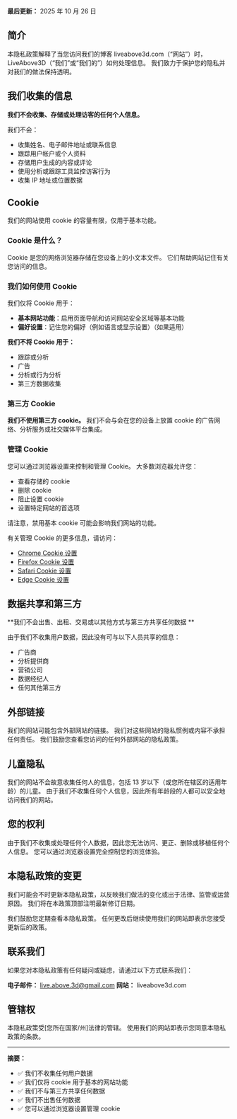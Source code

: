 **最后更新：** 2025 年 10 月 26 日

## 简介

本隐私政策解释了当您访问我们的博客 liveabove3d.com（“网站”）时，LiveAbove3D（“我们”或“我们的”）如何处理信息。 我们致力于保护您的隐私并对我们的做法保持透明。

## 我们收集的信息

**我们不会收集、存储或处理访客的任何个人信息。**

我们不会：
- 收集姓名、电子邮件地址或联系信息
- 跟踪用户帐户或个人资料
- 存储用户生成的内容或评论
- 使用分析或跟踪工具监控访客行为
- 收集 IP 地址或位置数据

## Cookie

我们的网站使用  cookie 的容量有限，仅用于基本功能。

### Cookie 是什么？

Cookie 是您的网络浏览器存储在您设备上的小文本文件。 它们帮助网站记住有关您访问的信息。

### 我们如何使用 Cookie

我们仅将 Cookie 用于：
- **基本网站功能**：启用页面导航和访问网站安全区域等基本功能
- **偏好设置**：记住您的偏好（例如语言或显示设置）（如果适用）

**我们不将 Cookie 用于：**
- 跟踪或分析
- 广告
-  分析或行为分析
- 第三方数据收集

### 第三方 Cookie

**我们不使用第三方 cookie。** 我们不会与会在您的设备上放置 cookie 的广告网络、分析服务或社交媒体平台集成。

### 管理 Cookie

您可以通过浏览器设置来控制和管理 Cookie。 大多数浏览器允许您：
- 查看存储的 cookie
- 删除 cookie
- 阻止设置 cookie
- 设置特定网站的首选项

请注意，禁用基本 cookie 可能会影响我们网站的功能。

有关管理 Cookie 的更多信息，请访问：
- [Chrome Cookie 设置](https://support.google.com/chrome/answer/95647)
- [Firefox Cookie  设置](https://support.mozilla.org/en-US/kb/cookies-information-websites-store-on-your-computer)
- [Safari Cookie 设置](https://support.apple.com/guide/safari/manage-cookies-sfri11471/mac)
- [Edge Cookie  设置](https://support.microsoft.com/en-us/microsoft-edge/delete-cookies-in-microsoft-edge-63947406-40ac-c3b8-57b9-2a946a29ae09)

## 数据共享和第三方

**我们不会出售、出租、交易或以其他方式与第三方共享任何数据  **

由于我们不收集用户数据，因此没有可与以下人员共享的信息：
- 广告商
- 分析提供商
- 营销公司
- 数据经纪人
- 任何其他第三方

## 外部链接

我们的网站可能包含外部网站的链接。 我们对这些网站的隐私惯例或内容不承担任何责任。 我们鼓励您查看您访问的任何外部网站的隐私政策。

## 儿童隐私

我们的网站不会故意收集任何人的信息，包括 13 岁以下（或您所在辖区的适用年龄）的儿童。 由于我们不收集任何个人信息，因此所有年龄段的人都可以安全地访问我们的网站。

## 您的权利

由于我们不收集或处理任何个人数据，因此您无法访问、更正、删除或移植任何个人信息。 您可以通过浏览器设置完全控制您的浏览体验。

## 本隐私政策的变更

我们可能会不时更新本隐私政策，以反映我们做法的变化或出于法律、监管或运营原因。 我们将在本政策顶部注明最新修订日期。

我们鼓励您定期查看本隐私政策。 任何更改后继续使用我们的网站即表示您接受更新后的政策。

## 联系我们

如果您对本隐私政策有任何疑问或疑虑，请通过以下方式联系我们：

**电子邮件：** live.above.3d@gmail.com
**网站：** liveabove3d.com

## 管辖权

本隐私政策受[您所在国家/州]法律的管辖。 使用我们的网站即表示您同意本隐私政策的条款。

---

**摘要：**
- ✅ 我们不收集任何用户数据
- ✅ 我们仅将 cookie 用于基本的网站功能
- ✅ 我们不与第三方共享任何数据
- ✅ 我们不出售任何数据
- ✅ 您可以通过浏览器设置管理 cookie